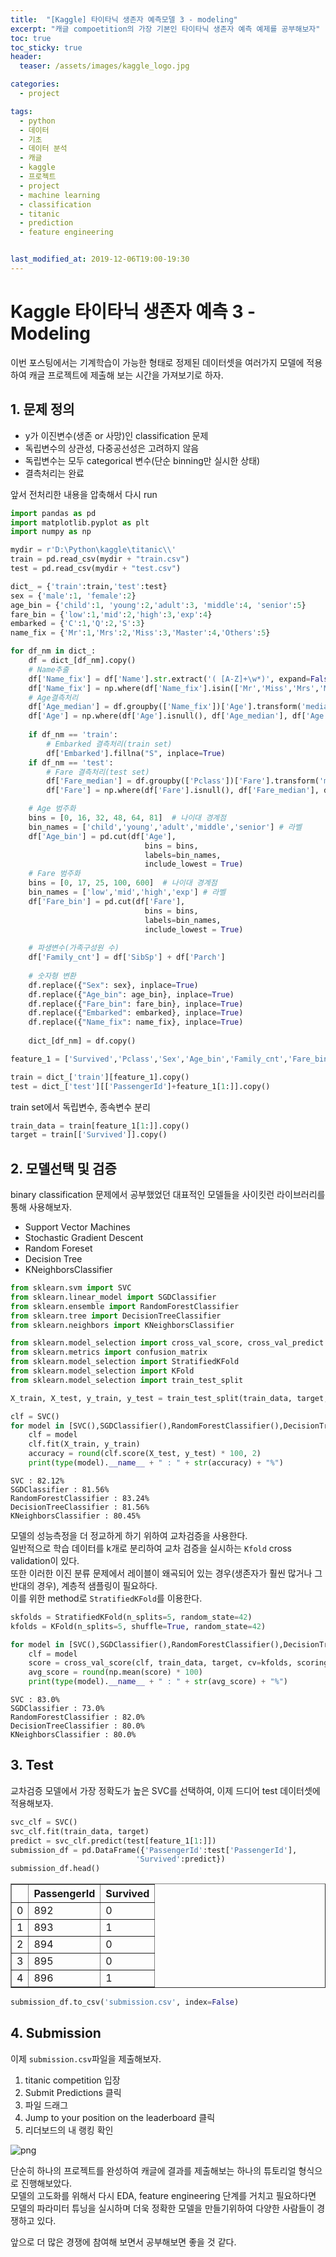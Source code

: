 ```yaml
---
title:  "[Kaggle] 타이타닉 생존자 예측모델 3 - modeling"
excerpt: "캐글 compoetition의 가장 기본인 타이타닉 생존자 예측 예제를 공부해보자"
toc: true
toc_sticky: true
header:
  teaser: /assets/images/kaggle_logo.jpg

categories:
  - project

tags:
  - python
  - 데이터
  - 기초
  - 데이터 분석
  - 캐글
  - kaggle
  - 프로젝트
  - project
  - machine learning
  - classification
  - titanic
  - prediction
  - feature engineering


last_modified_at: 2019-12-06T19:00-19:30
---
```



# Kaggle 타이타닉 생존자 예측 3 - Modeling

이번 포스팅에서는 기계학습이 가능한 형태로 정제된 데이터셋을 여러가지 모델에 적용하여 캐글 프로젝트에 제출해 보는 시간을 가져보기로 하자.  

## 1. 문제 정의  

- y가 이진변수(생존 or 사망)인 classification 문제  
- 독립변수의 상관성, 다중공선성은 고려하지 않음  
- 독립변수는 모두 categorical 변수(단순 binning만 실시한 상태)  
- 결측처리는 완료  


앞서 전처리한 내용을 압축해서 다시 run  


```python
import pandas as pd
import matplotlib.pyplot as plt
import numpy as np

mydir = r'D:\Python\kaggle\titanic\\'
train = pd.read_csv(mydir + "train.csv")
test = pd.read_csv(mydir + "test.csv")
```


```python
dict_ = {'train':train,'test':test}
sex = {'male':1, 'female':2}
age_bin = {'child':1, 'young':2,'adult':3, 'middle':4, 'senior':5}
fare_bin = {'low':1,'mid':2,'high':3,'exp':4}
embarked = {'C':1,'Q':2,'S':3}
name_fix = {'Mr':1,'Mrs':2,'Miss':3,'Master':4,'Others':5}

for df_nm in dict_:
    df = dict_[df_nm].copy()
    # Name추출
    df['Name_fix'] = df['Name'].str.extract('( [A-Z]+\w*)', expand=False).str.strip()
    df['Name_fix'] = np.where(df['Name_fix'].isin(['Mr','Miss','Mrs','Master']), df['Name_fix'], 'Others')
    # Age결측처리
    df['Age_median'] = df.groupby(['Name_fix'])['Age'].transform('median')
    df['Age'] = np.where(df['Age'].isnull(), df['Age_median'], df['Age'])
    
    if df_nm == 'train':
        # Embarked 결측처리(train set)
        df['Embarked'].fillna("S", inplace=True)
    if df_nm == 'test':
        # Fare 결측처리(test set)
        df['Fare_median'] = df.groupby(['Pclass'])['Fare'].transform('median')
        df['Fare'] = np.where(df['Fare'].isnull(), df['Fare_median'], df['Fare'])

    # Age 범주화
    bins = [0, 16, 32, 48, 64, 81]  # 나이대 경계점
    bin_names = ['child','young','adult','middle','senior'] # 라벨
    df['Age_bin'] = pd.cut(df['Age'],
                              bins = bins,
                              labels=bin_names,
                              include_lowest = True)
    # Fare 범주화
    bins = [0, 17, 25, 100, 600]  # 나이대 경계점
    bin_names = ['low','mid','high','exp'] # 라벨
    df['Fare_bin'] = pd.cut(df['Fare'],
                              bins = bins,
                              labels=bin_names,
                              include_lowest = True)
    
    # 파생변수(가족구성원 수)
    df['Family_cnt'] = df['SibSp'] + df['Parch']
    
    # 숫자형 변환
    df.replace({"Sex": sex}, inplace=True)
    df.replace({"Age_bin": age_bin}, inplace=True)
    df.replace({"Fare_bin": fare_bin}, inplace=True)
    df.replace({"Embarked": embarked}, inplace=True)
    df.replace({"Name_fix": name_fix}, inplace=True)
    
    dict_[df_nm] = df.copy()
```


```python
feature_1 = ['Survived','Pclass','Sex','Age_bin','Family_cnt','Fare_bin','Embarked','Name_fix']

train = dict_['train'][feature_1].copy()
test = dict_['test'][['PassengerId']+feature_1[1:]].copy()
```

train set에서 독립변수, 종속변수 분리  


```python
train_data = train[feature_1[1:]].copy()
target = train[['Survived']].copy()
```

## 2. 모델선택 및 검증   

binary classification 문제에서 공부했었던 대표적인 모델들을 사이킷런 라이브러리를 통해 사용해보자. 
- Support Vector Machines  
- Stochastic Gradient Descent  
- Random Foreset
- Decision Tree
- KNeighborsClassifier





```python
from sklearn.svm import SVC
from sklearn.linear_model import SGDClassifier
from sklearn.ensemble import RandomForestClassifier
from sklearn.tree import DecisionTreeClassifier
from sklearn.neighbors import KNeighborsClassifier

from sklearn.model_selection import cross_val_score, cross_val_predict
from sklearn.metrics import confusion_matrix
from sklearn.model_selection import StratifiedKFold
from sklearn.model_selection import KFold
from sklearn.model_selection import train_test_split
```


```python
X_train, X_test, y_train, y_test = train_test_split(train_data, target, test_size = 0.2, random_state=42)
```


```python
clf = SVC()
for model in [SVC(),SGDClassifier(),RandomForestClassifier(),DecisionTreeClassifier(),KNeighborsClassifier()]:
    clf = model
    clf.fit(X_train, y_train)
    accuracy = round(clf.score(X_test, y_test) * 100, 2)
    print(type(model).__name__ + " : " + str(accuracy) + "%")
```

    SVC : 82.12%
    SGDClassifier : 81.56%
    RandomForestClassifier : 83.24%
    DecisionTreeClassifier : 81.56%
    KNeighborsClassifier : 80.45%
    

모델의 성능측정을 더 정교하게 하기 위하여 교차검증을 사용한다.  
일반적으로 학습 데이터를 k개로 분리하여 교차 검증을 실시하는 `Kfold` cross validation이 있다.  
또한 이러한 이진 분류 문제에서 레이블이 왜곡되어 있는 경우(생존자가 훨씬 많거나 그 반대의 경우), 계층적 샘플링이 필요하다.  
이를 위한 method로 `StratifiedKFold`를 이용한다.  


```python
skfolds = StratifiedKFold(n_splits=5, random_state=42) 
kfolds = KFold(n_splits=5, shuffle=True, random_state=42)

for model in [SVC(),SGDClassifier(),RandomForestClassifier(),DecisionTreeClassifier(),KNeighborsClassifier()]:
    clf = model
    score = cross_val_score(clf, train_data, target, cv=kfolds, scoring='accuracy')
    avg_score = round(np.mean(score) * 100)
    print(type(model).__name__ + " : " + str(avg_score) + "%")
```


    SVC : 83.0%
    SGDClassifier : 73.0%
    RandomForestClassifier : 82.0%
    DecisionTreeClassifier : 80.0%
    KNeighborsClassifier : 80.0%
    


## 3. Test  

교차검증 모델에서 가장 정확도가 높은 SVC를 선택하여, 이제 드디어 test 데이터셋에 적용해보자.  


```python
svc_clf = SVC()
svc_clf.fit(train_data, target)
predict = svc_clf.predict(test[feature_1[1:]])
submission_df = pd.DataFrame({'PassengerId':test['PassengerId'],
                            'Survived':predict})
submission_df.head()
```


<div>
<style scoped>
    .dataframe tbody tr th:only-of-type {
        vertical-align: middle;
    }

    .dataframe tbody tr th {
        vertical-align: top;
    }

    .dataframe thead th {
        text-align: right;
    }
</style>
<table border="1" class="dataframe">
  <thead>
    <tr style="text-align: right;">
      <th></th>
      <th>PassengerId</th>
      <th>Survived</th>
    </tr>
  </thead>
  <tbody>
    <tr>
      <td>0</td>
      <td>892</td>
      <td>0</td>
    </tr>
    <tr>
      <td>1</td>
      <td>893</td>
      <td>1</td>
    </tr>
    <tr>
      <td>2</td>
      <td>894</td>
      <td>0</td>
    </tr>
    <tr>
      <td>3</td>
      <td>895</td>
      <td>0</td>
    </tr>
    <tr>
      <td>4</td>
      <td>896</td>
      <td>1</td>
    </tr>
  </tbody>
</table>
</div>


```python
submission_df.to_csv('submission.csv', index=False)
```

## 4. Submission  

이제 `submission.csv`파일을 제출해보자.  

1. titanic competition 입장  
2. Submit Predictions 클릭  
3. 파일 드래그  
4. Jump to your position on the leaderboard 클릭  
5. 리더보드의 내 랭킹 확인  

![png](/assets/images/kaggle/titanic_8.png)  


단순히 하나의 프로젝트를 완성하여 캐글에 결과를 제출해보는 하나의 튜토리얼 형식으로 진행해보았다.  
모델의 고도화를 위해서 다시 EDA, feature engineering 단계를 거치고 필요하다면 모델의 파라미터 튜닝을 실시하며 더욱 정확한 모델을 만들기위하여 다양한 사람들이 경쟁하고 있다.  


앞으로 더 많은 경쟁에 참여해 보면서 공부해보면 좋을 것 같다.  